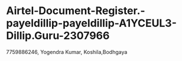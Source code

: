 # Airtel-Document-Register.-payeldillip-payeldillip-A1YCEUL3-Dillip.Guru-2307966
7759886246, Yogendra  Kumar, Koshila,Bodhgaya 
